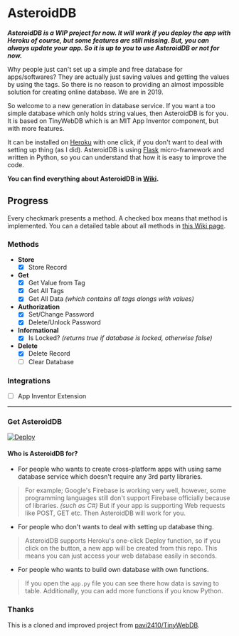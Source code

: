 # AsteroidDB
***AsteroidDB is a WIP project for now. It will work if you deploy the app with Heroku of course, but some features are still missing. But, you can always update your app. So it is up to you to use AsteroidDB or not for now.***

Why people just can't set up a simple and free database for apps/softwares? They are actually just saving values and getting the values by using the tags. So there is no reason to providing an almost impossible solution for creating online database. We are in 2019. 

So welcome to a new generation in database service. If you want a too simple database which only holds string values, then AsteroidDB is for you. It is based on TinyWebDB which is an MIT App Inventor component, but with more features.

It can be installed on [Heroku](https://www.heroku.com/) with one click, if you don't want to deal with setting up thing (as I did). AsteroidDB is using [Flask](http://flask.pocoo.org/) micro-framework and written in Python, so you can understand that how it is easy to improve the code.

**You can find everything about AsteroidDB in [Wiki](https://github.com/ysfchn/AsteroidDB/wiki).**

## Progress
Every checkmark presents a method. A checked box means that method is implemented. You can a detailed table about all methods in [this Wiki page](https://github.com/ysfchn/AsteroidDB/wiki#current-methods).

### Methods
- **Store**
   - [x] Store Record
- **Get**
   - [x] Get Value from Tag
   - [x] Get All Tags
   - [x] Get All Data *(which contains all tags alongs with values)*
- **Authorization**
   - [x] Set/Change Password
   - [x] Delete/Unlock Password
- **Informational**
   - [x] Is Locked? *(returns true if database is locked, otherwise false)*
- **Delete**
   - [x] Delete Record
   - [ ] Clear Database

### Integrations
- [ ] App Inventor Extension

***

### Get AsteroidDB

[![Deploy](https://www.herokucdn.com/deploy/button.png)](https://heroku.com/deploy?template=https://github.com/ysfchn/AsteroidDB)

#### Who is AsteroidDB for?

- For people who wants to create cross-platform apps with using same database service which doesn't require any 3rd party libraries. 
 > For example; Google's Firebase is working very well, however, some programming languages still don't support Firebase officially because of libraries. *(such as C#)* But if your app is supporting Web requests like POST, GET etc. Then AsteroidDB will work for you.
 
- For people who don't wants to deal with setting up database thing. 
 > AsteroidDB supports Heroku's one-click Deploy function, so if you click on the button, a new app will be created from this repo. This means you can just access your web database easily in seconds. 
 
- For people who wants to build own database with own functions.
> If you open the `app.py` file you can see there how data is saving to table. Additionally, you can add more functions if you know Python.

### Thanks

This is a cloned and improved project from [pavi2410/TinyWebDB](https://github.com/pavi2410/TinyWebDB). 
